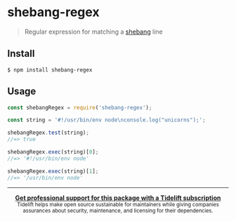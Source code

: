 # shebang-regex

> Regular expression for matching a [shebang](https://en.wikipedia.org/wiki/Shebang_(Unix)) line


## Install

```
$ npm install shebang-regex
```


## Usage

```js
const shebangRegex = require('shebang-regex');

const string = '#!/usr/bin/env node\nconsole.log("unicorns");';

shebangRegex.test(string);
//=> true

shebangRegex.exec(string)[0];
//=> '#!/usr/bin/env node'

shebangRegex.exec(string)[1];
//=> '/usr/bin/env node'
```


---

<div align="center">
	<b>
		<a href="https://tidelift.com/subscription/pkg/npm-shebang-regex?utm_source=npm-shebang-regex&utm_medium=referral&utm_campaign=readme">Get professional support for this package with a Tidelift subscription</a>
	</b>
	<br>
	<sub>
		Tidelift helps make open source sustainable for maintainers while giving companies<br>assurances about security, maintenance, and licensing for their dependencies.
	</sub>
</div>
